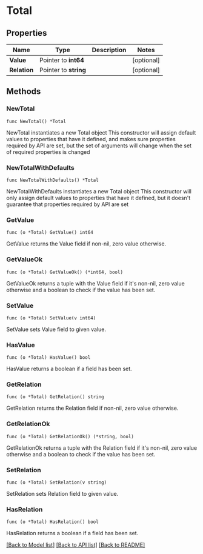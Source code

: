 # Total

## Properties

Name | Type | Description | Notes
------------ | ------------- | ------------- | -------------
**Value** | Pointer to **int64** |  | [optional]
**Relation** | Pointer to **string** |  | [optional]

## Methods

### NewTotal

`func NewTotal() *Total`

NewTotal instantiates a new Total object
This constructor will assign default values to properties that have it defined,
and makes sure properties required by API are set, but the set of arguments
will change when the set of required properties is changed

### NewTotalWithDefaults

`func NewTotalWithDefaults() *Total`

NewTotalWithDefaults instantiates a new Total object
This constructor will only assign default values to properties that have it defined,
but it doesn't guarantee that properties required by API are set

### GetValue

`func (o *Total) GetValue() int64`

GetValue returns the Value field if non-nil, zero value otherwise.

### GetValueOk

`func (o *Total) GetValueOk() (*int64, bool)`

GetValueOk returns a tuple with the Value field if it's non-nil, zero value otherwise
and a boolean to check if the value has been set.

### SetValue

`func (o *Total) SetValue(v int64)`

SetValue sets Value field to given value.

### HasValue

`func (o *Total) HasValue() bool`

HasValue returns a boolean if a field has been set.

### GetRelation

`func (o *Total) GetRelation() string`

GetRelation returns the Relation field if non-nil, zero value otherwise.

### GetRelationOk

`func (o *Total) GetRelationOk() (*string, bool)`

GetRelationOk returns a tuple with the Relation field if it's non-nil, zero value otherwise
and a boolean to check if the value has been set.

### SetRelation

`func (o *Total) SetRelation(v string)`

SetRelation sets Relation field to given value.

### HasRelation

`func (o *Total) HasRelation() bool`

HasRelation returns a boolean if a field has been set.


[[Back to Model list]](../README.md#documentation-for-models) [[Back to API list]](../README.md#documentation-for-api-endpoints) [[Back to README]](../README.md)
